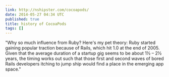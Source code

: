 ```yaml
---
link: http://nshipster.com/cocoapods/
date: 2014-05-27 04:34 UTC
published: true
title: history of CocoaPods
tags: []
---
```


"Why so much influence from Ruby? Here's my pet theory: Ruby started gaining popular traction because of Rails, which hit 1.0 at the end of 2005. Given that the average duration of a startup gig seems to be about 1½ – 2½ years, the timing works out such that those first and second waves of bored Rails developers itching to jump ship would find a place in the emerging app space."
